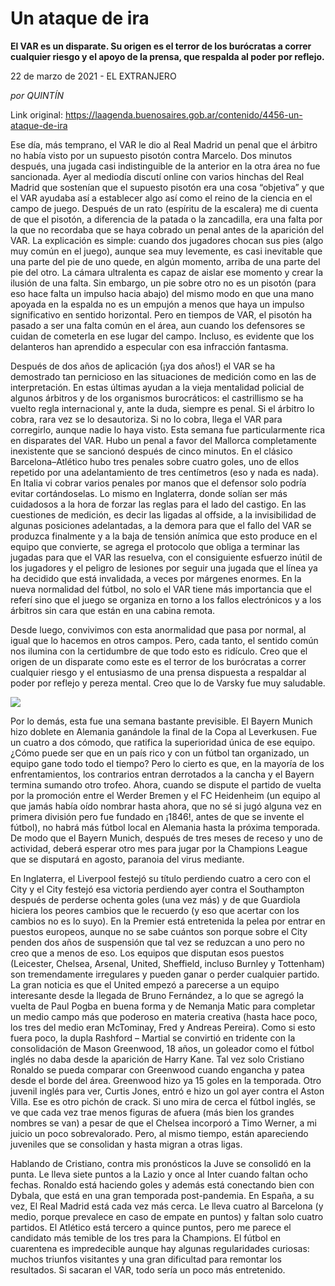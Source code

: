 # Un ataque de ira

**El VAR es un disparate. Su origen es el terror de los burócratas a correr cualquier riesgo y el apoyo de la prensa, que respalda al poder por reflejo.**

22 de marzo de 2021 - EL EXTRANJERO

_por QUINTÍN_

Link original: https://laagenda.buenosaires.gob.ar/contenido/4456-un-ataque-de-ira



Ese día, más temprano, el VAR le dio al Real Madrid un penal que el árbitro no había visto por un supuesto pisotón contra Marcelo. Dos minutos después, una jugada casi indistinguible de la anterior en la otra área no fue sancionada. Ayer al mediodía discutí online con varios hinchas del Real Madrid que sostenían que el supuesto pisotón era una cosa “objetiva” y que el VAR ayudaba así a establecer algo así como el reino de la ciencia en el campo de juego. Después de un rato (espíritu de la escalera) me di cuenta de que el pisotón, a diferencia de la patada o la zancadilla, era una falta por la que no recordaba que se haya cobrado un penal antes de la aparición del VAR. La explicación es simple: cuando dos jugadores chocan sus pies (algo muy común en el juego), aunque sea muy levemente, es casi inevitable que una parte del pie de uno quede, en algún momento, arriba de una parte del pie del otro. La cámara ultralenta es capaz de aislar ese momento y crear la ilusión de una falta. Sin embargo, un pie sobre otro no es un pisotón (para eso hace falta un impulso hacia abajo) del mismo modo en que una mano apoyada en la espalda no es un empujón a menos que haya un impulso significativo en sentido horizontal. Pero en tiempos de VAR, el pisotón ha pasado a ser una falta común en el área, aun cuando los defensores se cuidan de cometerla en ese lugar del campo. Incluso, es evidente que los delanteros han aprendido a especular con esa infracción fantasma.




Después de dos años de aplicación (¡ya dos años!) el VAR se ha demostrado tan pernicioso en las situaciones de medición como en las de interpretación. En estas últimas ayudan a la vieja mentalidad policial de algunos árbitros y de los organismos burocráticos: el castrillismo se ha vuelto regla internacional y, ante la duda, siempre es penal. Si el árbitro lo cobra, rara vez se lo desautoriza. Si no lo cobra, llega el VAR para corregirlo, aunque nadie lo haya visto. Esta semana fue particularmente rica en disparates del VAR. Hubo un penal a favor del Mallorca completamente inexistente que se sancionó después de cinco minutos. En el clásico Barcelona–Atlético hubo tres penales sobre cuatro goles, uno de ellos repetido por una adelantamiento de tres centímetros (eso y nada es nada). En Italia vi cobrar varios penales por manos que el defensor solo podría evitar cortándoselas. Lo mismo en Inglaterra, donde solían ser más cuidadosos a la hora de forzar las reglas para el lado del castigo. En las cuestiones de medición, es decir las ligadas al offside, a la invisibilidad de algunas posiciones adelantadas, a la demora para que el fallo del VAR se produzca finalmente y a la baja de tensión anímica que esto produce en el equipo que convierte, se agrega el protocolo que obliga a terminar las jugadas para que el VAR las resuelva, con el consiguiente esfuerzo inútil de los jugadores y el peligro de lesiones por seguir una jugada que el línea ya ha decidido que está invalidada, a veces por márgenes enormes. En la nueva normalidad del fútbol, no solo el VAR tiene más importancia que el referí sino que el juego se organiza en torno a los fallos electrónicos y a los árbitros sin cara que están en una cabina remota.




Desde luego, convivimos con esta anormalidad que pasa por normal, al igual que lo hacemos en otros campos. Pero, cada tanto, el sentido común nos ilumina con la certidumbre de que todo esto es ridículo. Creo que el origen de un disparate como este es el terror de los burócratas a correr cualquier riesgo y el entusiasmo de una prensa dispuesta a respaldar al poder por reflejo y pereza mental. Creo que lo de Varsky fue muy saludable.




[![](https://img.youtube.com/vi/d0tSr24oUYU/0.jpg)](https://www.youtube.com/watch?v=d0tSr24oUYU)




Por lo demás, esta fue una semana bastante previsible. El Bayern Munich hizo doblete en Alemania ganándole la final de la Copa al Leverkusen. Fue un cuatro a dos cómodo, que ratifica la superioridad única de ese equipo. ¿Cómo puede ser que en un país rico y con un fútbol tan organizado, un equipo gane todo todo el tiempo? Pero lo cierto es que, en la mayoría de los enfrentamientos, los contrarios entran derrotados a la cancha y el Bayern termina sumando otro trofeo. Ahora, cuando se dispute el partido de vuelta por la promoción entre el Werder Bremen y el FC Heidenheim (un equipo al que jamás había oído nombrar hasta ahora, que no sé si jugó alguna vez en primera división pero fue fundado en ¡1846!, antes de que se invente el fútbol), no habrá más fútbol local en Alemania hasta la próxima temporada. De modo que el Bayern Munich, después de tres meses de receso y uno de actividad, deberá esperar otro mes para jugar por la Champions League que se disputará en agosto, paranoia del virus mediante.




En Inglaterra, el Liverpool festejó su título perdiendo cuatro a cero con el City y el City festejó esa victoria perdiendo ayer contra el Southampton después de perderse ochenta goles (una vez más) y de que Guardiola hiciera los peores cambios que le recuerdo (y eso que acertar con los cambios no es lo suyo). En la Premier está entretenida la pelea por entrar en puestos europeos, aunque no se sabe cuántos son porque sobre el City penden dos años de suspensión que tal vez se reduzcan a uno pero no creo que a menos de eso. Los equipos que disputan esos puestos (Leicester, Chelsea, Arsenal, United, Sheffield, incluso Burnley y Tottenham) son tremendamente irregulares y pueden ganar o perder cualquier partido. La gran noticia es que el United empezó a parecerse a un equipo interesante desde la llegada de Bruno Fernández, a lo que se agregó la vuelta de Paul Pogba en buena forma y de Nemanja Matic para completar un medio campo más que poderoso en materia creativa (hasta hace poco, los tres del medio eran McTominay, Fred y Andreas Pereira). Como si esto fuera poco, la dupla Rashford – Martial se convirtió en tridente con la consolidación de Mason Greenwood, 18 años, un goleador como el fútbol inglés no daba desde la aparición de Harry Kane. Tal vez solo Cristiano Ronaldo se pueda comparar con Greenwood cuando engancha y patea desde el borde del área. Greenwood hizo ya 15 goles en la temporada. Otro juvenil inglés para ver, Curtis Jones, entró e hizo un gol ayer contra el Aston Villa. Ese es otro pichón de crack. Si uno mira de cerca el fútbol inglés, se ve que cada vez trae menos figuras de afuera (más bien los grandes nombres se van) a pesar de que el Chelsea incorporó a Timo Werner, a mi juicio un poco sobrevalorado. Pero, al mismo tiempo, están apareciendo juveniles que se consolidan y hasta migran a otras ligas.




Hablando de Cristiano, contra mis pronósticos la Juve se consolidó en la punta. Le lleva siete puntos a la Lazio y once al Inter cuando faltan ocho fechas. Ronaldo está haciendo goles y además está conectando bien con Dybala, que está en una gran temporada post-pandemia. En España, a su vez, El Real Madrid está cada vez más cerca. Le lleva cuatro al Barcelona (y medio, porque prevalece en caso de empate en puntos) y faltan solo cuatro partidos. El Atlético está tercero a quince puntos, pero me parece el candidato más temible de los tres para la Champions. El fútbol en cuarentena es impredecible aunque hay algunas regularidades curiosas: muchos triunfos visitantes y una gran dificultad para remontar los resultados. Si sacaran el VAR, todo sería un poco más entretenido.



